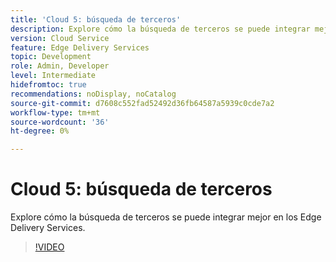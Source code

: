 ```yaml
---
title: 'Cloud 5: búsqueda de terceros'
description: Explore cómo la búsqueda de terceros se puede integrar mejor en los Edge Delivery Services.
version: Cloud Service
feature: Edge Delivery Services
topic: Development
role: Admin, Developer
level: Intermediate
hidefromtoc: true
recommendations: noDisplay, noCatalog
source-git-commit: d7608c552fad52492d36fb64587a5939c0cde7a2
workflow-type: tm+mt
source-wordcount: '36'
ht-degree: 0%

---
```


# Cloud 5: búsqueda de terceros

Explore cómo la búsqueda de terceros se puede integrar mejor en los Edge Delivery Services.

>[!VIDEO](https://video.tv.adobe.com/v/3427040?quality=12&learn=on)

